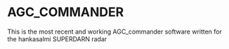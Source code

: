 # AGC_COMMANDER
This is the most recent and working AGC_commander software written for the hankasalmi SUPERDARN radar
